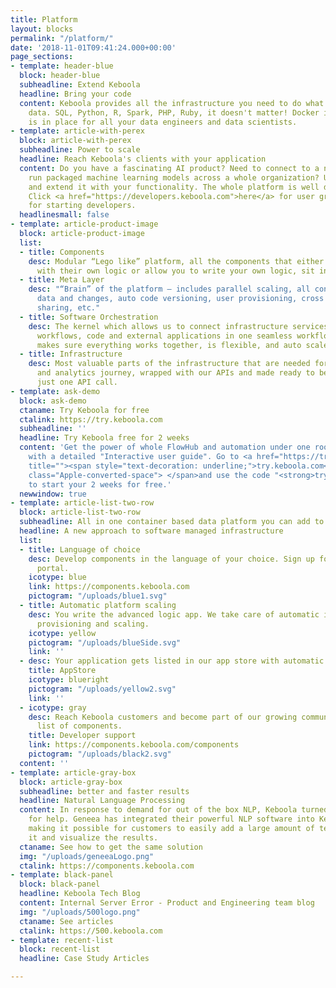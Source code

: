 ```yaml
---
title: Platform
layout: blocks
permalink: "/platform/"
date: '2018-11-01T09:41:24.000+00:00'
page_sections:
- template: header-blue
  block: header-blue
  subheadline: Extend Keboola
  headline: Bring your code
  content: Keboola provides all the infrastructure you need to do what you want with
    data. SQL, Python, R, Spark, PHP, Ruby, it doesn't matter! Docker infrastructure
    is in place for all your data engineers and data scientists.
- template: article-with-perex
  block: article-with-perex
  subheadline: Power to scale
  headline: Reach Keboola's clients with your application
  content: Do you have a fascinating AI product? Need to connect to a new source or
    run packaged machine learning models across a whole organization? Use our platform
    and extend it with your functionality. The whole platform is well documented.
    Click <a href="https://developers.keboola.com">here</a> for user groups support
    for starting developers.
  headlinesmall: false
- template: article-product-image
  block: article-product-image
  list:
  - title: Components
    desc: Modular “Lego like” platform, all the components that either provide you
      with their own logic or allow you to write your own logic, sit in this layer.
  - title: Meta Layer
    desc: "“Brain” of the platform – includes parallel scaling, all configuration
      data and changes, auto code versioning, user provisioning, cross project data
      sharing, etc."
  - title: Software Orchestration
    desc: The kernel which allows us to connect infrastructure services with your
      workflows, code and external applications in one seamless workflow. This layer
      makes sure everything works together, is flexible, and auto scales.
  - title: Infrastructure
    desc: Most valuable parts of the infrastructure that are needed for integration
      and analytics journey, wrapped with our APIs and made ready to be usable via
      just one API call.
- template: ask-demo
  block: ask-demo
  ctaname: Try Keboola for free
  ctalink: https://try.keboola.com
  subheadline: ''
  headline: Try Keboola free for 2 weeks
  content: 'Get the power of whole FlowHub and automation under one roof. Comes together
    with a detailed "Interactive user guide". Go to <a href="https://try.keboola.com/"
    title=""><span style="text-decoration: underline;">try.keboola.com</span></a><span
    class="Apple-converted-space"> </span>and use the code "<strong>trymeout</strong>"
    to start your 2 weeks for free.'
  newwindow: true
- template: article-list-two-row
  block: article-list-two-row
  subheadline: All in one container based data platform you can add to
  headline: A new approach to software managed infrastructure
  list:
  - title: Language of choice
    desc: Develop components in the language of your choice. Sign up for our developer
      portal.
    icotype: blue
    link: https://components.keboola.com
    pictogram: "/uploads/blue1.svg"
  - title: Automatic platform scaling
    desc: You write the advanced logic app. We take care of automatic infrastructure
      provisioning and scaling.
    icotype: yellow
    pictogram: "/uploads/blueSide.svg"
    link: ''
  - desc: Your application gets listed in our app store with automatic billing.
    title: AppStore
    icotype: blueright
    pictogram: "/uploads/yellow2.svg"
    link: ''
  - icotype: gray
    desc: Reach Keboola customers and become part of our growing community. See the
      list of components.
    title: Developer support
    link: https://components.keboola.com/components
    pictogram: "/uploads/black2.svg"
  content: ''
- template: article-gray-box
  block: article-gray-box
  subheadline: better and faster results
  headline: Natural Language Processing
  content: In response to demand for out of the box NLP, Keboola turned to Geneea
    for help. Geneea has integrated their powerful NLP software into Keboola’s platform
    making it possible for customers to easily add a large amount of text, process
    it and visualize the results.
  ctaname: See how to get the same solution
  img: "/uploads/geneeaLogo.png"
  ctalink: https://components.keboola.com
- template: black-panel
  block: black-panel
  headline: Keboola Tech Blog
  content: Internal Server Error - Product and Engineering team blog
  img: "/uploads/500logo.png"
  ctaname: See articles
  ctalink: https://500.keboola.com
- template: recent-list
  block: recent-list
  headline: Case Study Articles

---
```

